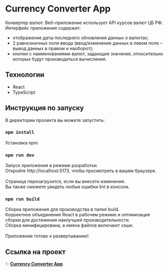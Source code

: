 # Currency Converter App

Конвертер валют. Веб-приложение использует API курсов валют ЦБ РФ. Интерфейс приложения содержит:

- отображение даты последнего обновления данных о валютах;
- 2 равнозначных поля ввода (ввод/изменение данных в левом поле – вывод данных в правом и наоборот);
- кнопки с наименованиями валют, задающие значения, относительно которых будут производиться вычисления.

## Технологии

- React
- TypeScript

## Инструкция по запуску

В директории прооекта вы можете запустить: 

### <code>npm install</code> 
Установка npm
### <code>npm run dev</code> 
Запуск приложения в режиме разработки. \
Откройте http://localhost:5173, чтобы просмотреть в вашем браузере. \
\
Страница перезагрузится, если вы внесете изменения.\
Вы также сможете увидеть любые ошибки lint в консоли.
### <code>npm run build</code>
Сборка приложения для производства в папке build. \
Корректное объединение React в рабочем режиме и оптимизация сборки для достижения наилучшей производительности. \
Сборка минифицирована, а имена файлов включают хэши. \
\
Приложение готово к развертыванию!

## Ссылка на проект

:sparkles: [**Currency Converter App**](https://currency-converter-react-app.vercel.app/)